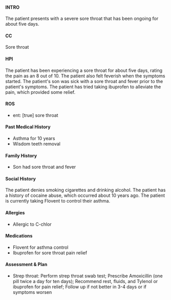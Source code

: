 #### INTRO 
The patient presents with a severe sore throat that has been ongoing for about five days. 

#### CC 
Sore throat 

#### HPI 
The patient has been experiencing a sore throat for about five days, rating the pain as an 8 out of 10. The patient also felt feverish when the symptoms started. The patient's son was sick with a sore throat and fever prior to the patient's symptoms. The patient has tried taking ibuprofen to alleviate the pain, which provided some relief.

#### ROS 
- ent: [true] sore throat 

#### Past Medical History 
- Asthma for 10 years
- Wisdom teeth removal

#### Family History 
- Son had sore throat and fever

#### Social History 
The patient denies smoking cigarettes and drinking alcohol. The patient has a history of cocaine abuse, which occurred about 10 years ago. The patient is currently taking Flovent to control their asthma.

#### Allergies 
- Allergic to C-chlor

#### Medications 
- Flovent for asthma control
- Ibuprofen for sore throat pain relief

#### Assessment & Plan 
- Strep throat: Perform strep throat swab test; Prescribe Amoxicillin (one pill twice a day for ten days); Recommend rest, fluids, and Tylenol or ibuprofen for pain relief; Follow up if not better in 3-4 days or if symptoms worsen

